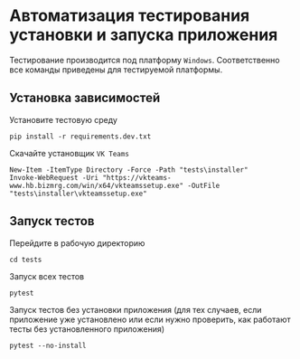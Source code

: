 # Автоматизация тестирования установки и запуска приложения

Тестирование производится под платформу `Windows`. Соответственно все команды приведены для тестируемой платформы.

## Установка зависимостей

Установите тестовую среду
```shell
pip install -r requirements.dev.txt
```

Скачайте установщик `VK Teams`
```shell
New-Item -ItemType Directory -Force -Path "tests\installer"
Invoke-WebRequest -Uri "https://vkteams-www.hb.bizmrg.com/win/x64/vkteamssetup.exe" -OutFile "tests\installer\vkteamssetup.exe"
```

## Запуск тестов

Перейдите в рабочую директорию
```shell
cd tests
```

Запуск всех тестов
```shell
pytest
```

Запуск тестов без установки приложения (для тех случаев, если приложение уже установлено или если нужно проверить, как работают тесты без установленного приложения)

```shell
pytest --no-install
```